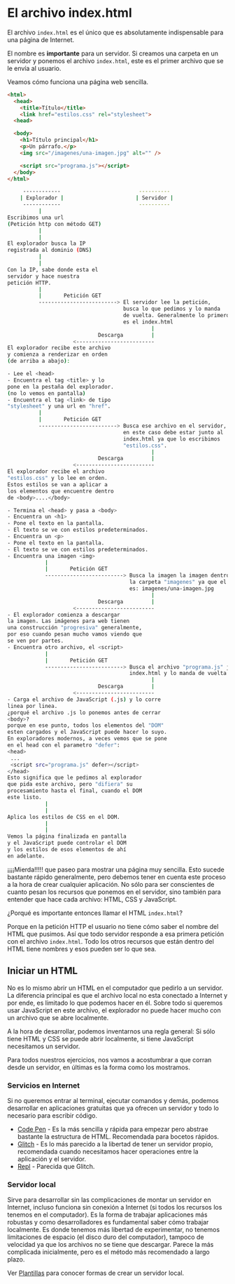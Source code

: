 # El archivo index.html

El archivo `index.html` es el único que es absolutamente indispensable para una página de Internet.

El nombre es **importante** para un servidor. Si creamos una carpeta en un servidor y ponemos el archivo `index.html`, este es el primer archivo que se le envía al usuario.

Veamos cómo funciona una página web sencilla.

```html
<html>
  <head>
    <title>Título</title>
    <link href="estilos.css" rel="stylesheet">
  <head>

  <body>
    <h1>Título principal</h1>
    <p>Un párrafo.</p>
    <img src="/imagenes/una-imagen.jpg" alt="" />

    <script src="programa.js"></script>
  </body>
</html>
```

```bash
     ------------                         ----------
    | Explorador |                       | Servidor |
     ------------                         ----------
          |
Escribimos una url
(Petición http con método GET)
          |
          |
El explorador busca la IP
registrada al dominio (DNS)
          |
          |
Con la IP, sabe donde esta el
servidor y hace nuestra
petición HTTP.
          |
          |       Petición GET
          -------------------------> El servidor lee la petición,
                                     busca lo que pedimos y lo manda
                                     de vuelta. Generalmente lo primero
                                     es el index.html
                                              |
                             Descarga         |
                     <-------------------------
El explorador recibe este archivo
y comienza a renderizar en orden
(de arriba a abajo):

- Lee el <head>
- Encuentra el tag <title> y lo
pone en la pestaña del explorador.
(no lo vemos en pantalla)
- Encuentra el tag <link> de tipo
"stylesheet" y una url en "href".
          |
          |       Petición GET
          -------------------------> Busca ese archivo en el servidor,
                                     en este caso debe estar junto al
                                     index.html ya que lo escribimos
                                     "estilos.css".
                                              |
                             Descarga         |
                     <-------------------------
El explorador recibe el archivo
"estilos.css" y lo lee en orden.
Estos estilos se van a aplicar a
los elementos que encuentre dentro
de <body>....</body>

- Termina el <head> y pasa a <body>
- Encuentra un <h1>
- Pone el texto en la pantalla.
- El texto se ve con estilos predeterminados.
- Encuentra un <p>
- Pone el texto en la pantalla.
- El texto se ve con estilos predeterminados.
- Encuentra una imagen <img>
            |
            |       Petición GET
            -------------------------> Busca la imagen la imagen dentro de
                                       la carpeta "imagenes" ya que el "src"
                                       es: imagenes/una-imagen.jpg
                                              |
                             Descarga         |
                     <-------------------------
- El explorador comienza a descargar
la imagen. Las imágenes para web tienen
una construcción "progresiva" generalmente,
por eso cuando pesan mucho vamos viendo que
se ven por partes.
- Encuentra otro archivo, el <script>
            |
            |       Petición GET
            -------------------------> Busca el archivo "programa.js" junto al
                                       index.html y lo manda de vuelta.
                                              |
                             Descarga         |
                     <-------------------------
- Carga el archivo de JavaScript (.js) y lo corre
linea por linea.
¿porqué el archivo .js lo ponemos antes de cerrar
<body>?
porque en ese punto, todos los elementos del "DOM"
esten cargados y el JavaScript puede hacer lo suyo.
En exploradores modernos, a veces vemos que se pone
en el head con el parametro "defer":
<head>
 ...
 <script src="programa.js" defer></script>
</head>
Esto significa que le pedimos al explorador
que pida este archivo, pero "difiera" su
procesamiento hasta el final, cuando el DOM
este listo.
            |
            |
Aplica los estilos de CSS en el DOM.
            |
            |
Vemos la página finalizada en pantalla
y el JavaScript puede controlar el DOM
y los estilos de esos elementos de ahí
en adelante.

```

¡¡¡¡Mierda!!!!! que paseo para mostrar una página muy sencilla. Esto sucede bastante rápido generalmente, pero debemos tener en cuenta este proceso a la hora de crear cualquier aplicación. No sólo para ser conscientes de cuanto pesan los recursos que ponemos en el servidor, sino también para entender que hace cada archivo: HTML, CSS y JavaScript.

¿Porqué es importante entonces llamar el HTML `index.html`?

Porque en la petición HTTP el usuario no tiene cómo saber el nombre del HTML que pusimos. Así que todo servidor responde a esa primera petición con el archivo `index.html`. Todo los otros recursos que están dentro del HTML tiene nombres y esos pueden ser lo que sea.

## Iniciar un HTML

No es lo mismo abrir un HTML en el computador que pedirlo a un servidor. La diferencia principal es que el archivo local no esta conectado a Internet y por ende, es limitado lo que podemos hacer en él. Sobre todo si queremos usar JavaScript en este archivo, el explorador no puede hacer mucho con un archivo que se abre localmente.

A la hora de desarrollar, podemos inventarnos una regla general: Si sólo tiene HTML y CSS se puede abrir localmente, si tiene JavaScript necesitamos un servidor.

Para todos nuestros ejercicios, nos vamos a acostumbrar a que corran desde un servidor, en últimas es la forma como los mostramos.

### Servicios en Internet

Si no queremos entrar al terminal, ejecutar comandos y demás, podemos desarrollar en aplicaciones gratuitas que ya ofrecen un servidor y todo lo necesario para escribir código.

- [Code Pen](https://codepen.io/) - Es la más sencilla y rápida para empezar pero abstrae bastante la estructura de HTML. Recomendada para bocetos rápidos.
- [Glitch](https://glitch.com/) - Es lo más parecido a la libertad de tener un servidor propio, recomendada cuando necesitamos hacer operaciones entre la aplicación y el servidor.
- [Repl](https://repl.it/) - Parecida que Glitch.

### Servidor local

Sirve para desarrollar sin las complicaciones de montar un servidor en Internet, incluso funciona sin conexión a Internet (si todos los recursos los tenemos en el computador). Es la forma de trabajar aplicaciones más robustas y como desarrolladores es fundamental saber cómo trabajar localmente. Es donde tenemos más libertad de experimentar, no tenemos limitaciones de espacio (el disco duro del computador), tampoco de velocidad ya que los archivos no se tiene que descargar. Parece la más complicada inicialmente, pero es el método más recomendado a largo plazo.

Ver [Plantillas](../plantillas) para conocer formas de crear un servidor local.

